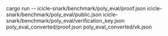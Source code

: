 
cargo run -- icicle-snark/benchmark/poly_eval/proof.json icicle-snark/benchmark/poly_eval/public.json icicle-snark/benchmark/poly_eval/verification_key.json poly_eval_converted/proof.json poly_eval_converted/vk.json